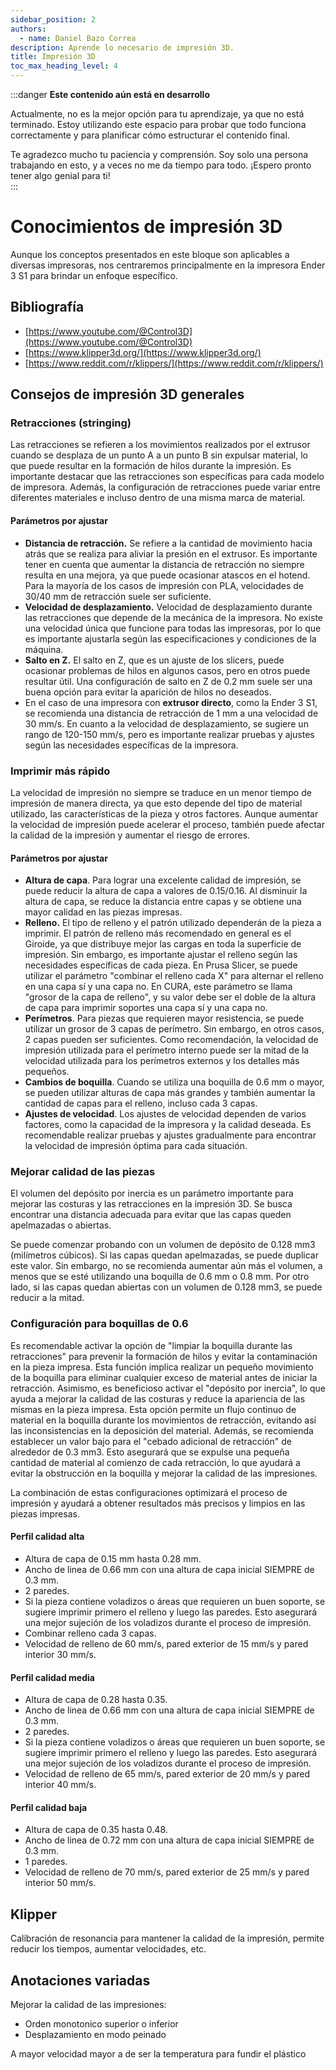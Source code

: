 ```yaml
---
sidebar_position: 2
authors:
  - name: Daniel Bazo Correa
description: Aprende lo necesario de impresión 3D.
title: Impresión 3D
toc_max_heading_level: 4
---
```


:::danger **Este contenido aún está en desarrollo**

Actualmente, no es la mejor opción para tu aprendizaje, ya que no está
terminado. Estoy utilizando este espacio para probar que todo funciona
correctamente y para planificar cómo estructurar el contenido final.

Te agradezco mucho tu paciencia y comprensión. Soy solo una persona trabajando
en esto, y a veces no me da tiempo para todo. ¡Espero pronto tener algo genial
para ti!  
:::

# Conocimientos de impresión 3D

Aunque los conceptos presentados en este bloque son aplicables a diversas
impresoras, nos centraremos principalmente en la impresora Ender 3 S1 para
brindar un enfoque específico.

## Bibliografía

- [https://www.youtube.com/@Control3D](https://www.youtube.com/@Control3D)
- [https://www.klipper3d.org/](https://www.klipper3d.org/)
- [https://www.reddit.com/r/klippers/](https://www.reddit.com/r/klippers/)

## Consejos de impresión 3D generales

### Retracciones (stringing)

Las retracciones se refieren a los movimientos realizados por el extrusor cuando
se desplaza de un punto A a un punto B sin expulsar material, lo que puede
resultar en la formación de hilos durante la impresión. Es importante destacar
que las retracciones son específicas para cada modelo de impresora. Además, la
configuración de retracciones puede variar entre diferentes materiales e incluso
dentro de una misma marca de material.

#### Parámetros por ajustar

- **Distancia de retracción.** Se refiere a la cantidad de movimiento hacia
  atrás que se realiza para aliviar la presión en el extrusor. Es importante
  tener en cuenta que aumentar la distancia de retracción no siempre resulta en
  una mejora, ya que puede ocasionar atascos en el hotend. Para la mayoría de
  los casos de impresión con PLA, velocidades de 30/40 mm de retracción suele
  ser suficiente.
- **Velocidad de desplazamiento.** Velocidad de desplazamiento durante las
  retracciones que depende de la mecánica de la impresora. No existe una
  velocidad única que funcione para todas las impresoras, por lo que es
  importante ajustarla según las especificaciones y condiciones de la máquina.
- **Salto en Z.** El salto en Z, que es un ajuste de los slicers, puede
  ocasionar problemas de hilos en algunos casos, pero en otros puede resultar
  útil. Una configuración de salto en Z de 0.2 mm suele ser una buena opción
  para evitar la aparición de hilos no deseados.
- En el caso de una impresora con **extrusor directo**, como la Ender 3 S1, se
  recomienda una distancia de retracción de 1 mm a una velocidad de 30 mm/s. En
  cuanto a la velocidad de desplazamiento, se sugiere un rango de 120-150 mm/s,
  pero es importante realizar pruebas y ajustes según las necesidades
  específicas de la impresora.

### Imprimir más rápido

La velocidad de impresión no siempre se traduce en un menor tiempo de impresión
de manera directa, ya que esto depende del tipo de material utilizado, las
características de la pieza y otros factores. Aunque aumentar la velocidad de
impresión puede acelerar el proceso, también puede afectar la calidad de la
impresión y aumentar el riesgo de errores.

#### Parámetros por ajustar

- **Altura de capa**. Para lograr una excelente calidad de impresión, se puede
  reducir la altura de capa a valores de 0.15/0.16. Al disminuir la altura de
  capa, se reduce la distancia entre capas y se obtiene una mayor calidad en las
  piezas impresas.
- **Relleno.** El tipo de relleno y el patrón utilizado dependerán de la pieza a
  imprimir. El patrón de relleno más recomendado en general es el Giroide, ya
  que distribuye mejor las cargas en toda la superficie de impresión. Sin
  embargo, es importante ajustar el relleno según las necesidades específicas de
  cada pieza. En Prusa Slicer, se puede utilizar el parámetro "combinar el
  relleno cada X" para alternar el relleno en una capa sí y una capa no. En
  CURA, este parámetro se llama "grosor de la capa de relleno", y su valor debe
  ser el doble de la altura de capa para imprimir soportes una capa sí y una
  capa no.
- **Perímetros**. Para piezas que requieren mayor resistencia, se puede utilizar
  un grosor de 3 capas de perímetro. Sin embargo, en otros casos, 2 capas pueden
  ser suficientes. Como recomendación, la velocidad de impresión utilizada para
  el perímetro interno puede ser la mitad de la velocidad utilizada para los
  perímetros externos y los detalles más pequeños.
- **Cambios de boquilla**. Cuando se utiliza una boquilla de 0.6 mm o mayor, se
  pueden utilizar alturas de capa más grandes y también aumentar la cantidad de
  capas para el relleno, incluso cada 3 capas.
- **Ajustes de velocidad**. Los ajustes de velocidad dependen de varios
  factores, como la capacidad de la impresora y la calidad deseada. Es
  recomendable realizar pruebas y ajustes gradualmente para encontrar la
  velocidad de impresión óptima para cada situación.

### Mejorar calidad de las piezas

El volumen del depósito por inercia es un parámetro importante para mejorar las
costuras y las retracciones en la impresión 3D. Se busca encontrar una distancia
adecuada para evitar que las capas queden apelmazadas o abiertas.

Se puede comenzar probando con un volumen de depósito de 0.128 mm3 (milímetros
cúbicos). Si las capas quedan apelmazadas, se puede duplicar este valor. Sin
embargo, no se recomienda aumentar aún más el volumen, a menos que se esté
utilizando una boquilla de 0.6 mm o 0.8 mm. Por otro lado, si las capas quedan
abiertas con un volumen de 0.128 mm3, se puede reducir a la mitad.

### Configuración para boquillas de 0.6

Es recomendable activar la opción de "limpiar la boquilla durante las
retracciones" para prevenir la formación de hilos y evitar la contaminación en
la pieza impresa. Esta función implica realizar un pequeño movimiento de la
boquilla para eliminar cualquier exceso de material antes de iniciar la
retracción. Asimismo, es beneficioso activar el "depósito por inercia", lo que
ayuda a mejorar la calidad de las costuras y reduce la apariencia de las mismas
en la pieza impresa. Esta opción permite un flujo continuo de material en la
boquilla durante los movimientos de retracción, evitando así las inconsistencias
en la deposición del material. Además, se recomienda establecer un valor bajo
para el "cebado adicional de retracción" de alrededor de 0.3 mm3. Esto asegurará
que se expulse una pequeña cantidad de material al comienzo de cada retracción,
lo que ayudará a evitar la obstrucción en la boquilla y mejorar la calidad de
las impresiones.

La combinación de estas configuraciones optimizará el proceso de impresión y
ayudará a obtener resultados más precisos y limpios en las piezas impresas.

#### Perfil calidad alta

- Altura de capa de 0.15 mm hasta 0.28 mm.
- Ancho de linea de 0.66 mm con una altura de capa inicial SIEMPRE de 0.3 mm.
- 2 paredes.
- Si la pieza contiene voladizos o áreas que requieren un buen soporte, se
  sugiere imprimir primero el relleno y luego las paredes. Esto asegurará una
  mejor sujeción de los voladizos durante el proceso de impresión.
- Combinar relleno cada 3 capas.&#x20;
- Velocidad de relleno de 60 mm/s, pared exterior de 15 mm/s y pared interior 30
  mm/s.

#### Perfil calidad media

- Altura de capa de 0.28 hasta 0.35.
- Ancho de linea de 0.66 mm con una altura de capa inicial SIEMPRE de 0.3 mm.
- 2 paredes.
- Si la pieza contiene voladizos o áreas que requieren un buen soporte, se
  sugiere imprimir primero el relleno y luego las paredes. Esto asegurará una
  mejor sujeción de los voladizos durante el proceso de impresión.
- Velocidad de relleno de 65 mm/s, pared exterior de 20 mm/s y pared interior 40
  mm/s.

#### Perfil calidad baja

- Altura de capa de 0.35 hasta 0.48.
- Ancho de linea de 0.72 mm con una altura de capa inicial SIEMPRE de 0.3 mm.
- 1 paredes.&#x20;
- Velocidad de relleno de 70 mm/s, pared exterior de 25 mm/s y pared interior 50
  mm/s.

## Klipper

Calibración de resonancia para mantener la calidad de la impresión, permite
reducir los tiempos, aumentar velocidades, etc.

## Anotaciones variadas

Mejorar la calidad de las impresiones:

- Orden monotonico superior o inferior
- Desplazamiento en modo peinado

A mayor velocidad mayor a de ser la temperatura para fundir el plástico
